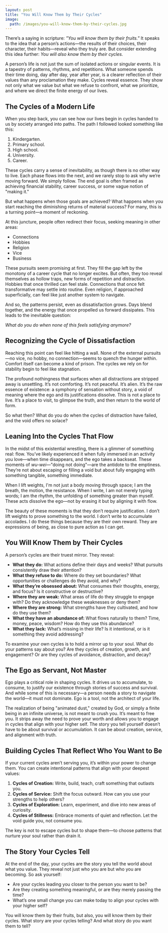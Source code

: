```yaml
---
layout: post
title: "You Will Know Them by Their Cycles"
image:
  path: /images/you-will-know-them-by-their-cycles.jpg
---
```


There’s a saying in scripture: *"You will know them by their fruits."* It speaks to the idea that a person’s actions—the results of their choices, their character, their habits—reveal who they truly are. But consider extending this idea further: *You will also know them by their cycles.*

A person’s life is not just the sum of isolated actions or singular events. It is a tapestry of patterns, rhythms, and repetitions. What someone spends their time doing, day after day, year after year, is a clearer reflection of their values than any proclamation they make. Cycles reveal essence. They show not only what we value but what we refuse to confront, what we prioritize, and where we direct the finite energy of our lives.

## The Cycles of a Modern Life

When you step back, you can see how our lives begin in cycles handed to us by society arranged into paths. The path I followed looked something like this:

1. Kindergarten.
2. Primary school.
3. High school.
4. University.
5. Career.

These cycles carry a sense of inevitability, as though there is no other way to live. Each phase flows into the next, and we rarely stop to ask why we’re moving forward. We simply follow. The end goal is often framed as achieving financial stability, career success, or some vague notion of "making it."

But what happens when those goals are achieved? What happens when you start reaching the diminishing returns of material success? For many, this is a turning point—a moment of reckoning.

At this juncture, people often redirect their focus, seeking meaning in other areas:

- Connections
- Hobbies
- Religion
- Vice
- Business

These pursuits seem promising at first. They fill the gap left by the monotony of a career cycle that no longer excites. But often, they too reveal themselves as hollow traps, new forms of repetition and distraction. Hobbies that once thrilled can feel stale. Connections that once felt transformative may settle into routine. Even religion, if approached superficially, can feel like just another system to navigate.

And so, the patterns persist, even as dissatisfaction grows. Days blend together, and the energy that once propelled us forward dissipates. This leads to the inevitable question:

*What do you do when none of this feels satisfying anymore?*

## Recognizing the Cycle of Dissatisfaction

Reaching this point can feel like hitting a wall. None of the external pursuits—no vice, no hobby, no connection—seems to quench the hunger within. Comfort itself can become a kind of prison. The cycles we rely on for stability begin to feel like stagnation.

The profound nothingness that surfaces when all distractions are stripped away is unsettling. It’s not comforting. It’s not peaceful. It’s alien. It’s the raw essence of existence: a symphony of sensation without story, a void of meaning where the ego and its justifications dissolve. This is not a place to live. It’s a place to visit, to glimpse the truth, and then return to the world of form.

So what then? What do you do when the cycles of distraction have failed, and the void offers no solace?

## Leaning Into the Cycles That Flow

In the midst of this existential wrestling, there is a glimmer of something real: flow. You’ve likely experienced it when fully immersed in an activity you love—when time disappears, and the ego takes a backseat. These moments of *wu-wei*—"doing not doing"—are the antidote to the emptiness. They’re not about escaping or filling a void but about fully engaging with something tangible, something immediate.

When I lift weights, I'm not just a body moving through space; I am the breath, the motion, the resistance. When I write, I am not merely typing words; I am the rhythm, the unfolding of something greater than myself. These acts dissolve the ego—not by erasing it but by aligning it with flow.

The beauty of these moments is that they don’t require justification. I don’t lift weights to prove something to the world. I don’t write to accumulate accolades. I do these things because they are their own reward. They are expressions of being, as close to pure action as I can get.

## You Will Know Them by Their Cycles

A person’s cycles are their truest mirror. They reveal:

- **What they do:** What actions define their days and weeks? What pursuits consistently draw their attention?
- **What they refuse to do:** Where do they set boundaries? What opportunities or challenges do they avoid, and why?
- **What they’re obsessed about:** What consumes their thoughts, energy, and focus? Is it constructive or destructive?
- **Where they are weak:** What areas of life do they struggle to engage with? Do they acknowledge these weaknesses or deny them?
- **Where they are strong:** What strengths have they cultivated, and how do they use them?
- **What they have an abundance of:** What flows naturally to them? Time, money, peace, wisdom? How do they use this abundance?
- **What they lack:** What’s missing in their life? Is it intentional, or is it something they avoid addressing?

To examine your own cycles is to hold a mirror up to your soul. What do your patterns say about you? Are they cycles of creation, growth, and engagement? Or are they cycles of avoidance, distraction, and decay?

## The Ego as Servant, Not Master

Ego plays a critical role in shaping cycles. It drives us to accumulate, to consume, to justify our existence through stories of success and survival. And while some of this is necessary—a person needs a story to navigate the world—it must not dominate. Ego is a tool, not the architect of your life.

The realization of being "animated dust," created by God, or simply a finite being in an infinite universe, is not meant to crush you. It’s meant to free you. It strips away the need to prove your worth and allows you to engage in cycles that align with your higher self. The story you tell yourself doesn’t have to be about survival or accumulation. It can be about creation, service, and alignment with truth.

## Building Cycles That Reflect Who You Want to Be

If your current cycles aren’t serving you, it’s within your power to change them. You can create intentional patterns that align with your deepest values:

1. **Cycles of Creation:** Write, build, teach, craft something that outlasts you.
2. **Cycles of Service:** Shift the focus outward. How can you use your strengths to help others?
3. **Cycles of Exploration:** Learn, experiment, and dive into new areas of curiosity.
4. **Cycles of Stillness:** Embrace moments of quiet and reflection. Let the void guide you, not consume you.

The key is not to escape cycles but to shape them—to choose patterns that nurture your soul rather than drain it.

## The Story Your Cycles Tell

At the end of the day, your cycles are the story you tell the world about what you value. They reveal not just who you are but who you are becoming. So ask yourself:

- Are your cycles leading you closer to the person you want to be?
- Are they creating something meaningful, or are they merely passing the time?
- What’s one small change you can make today to align your cycles with your higher self?

You will know them by their fruits, but also, you will know them by their cycles. What story are your cycles telling? And what story do you want them to tell?